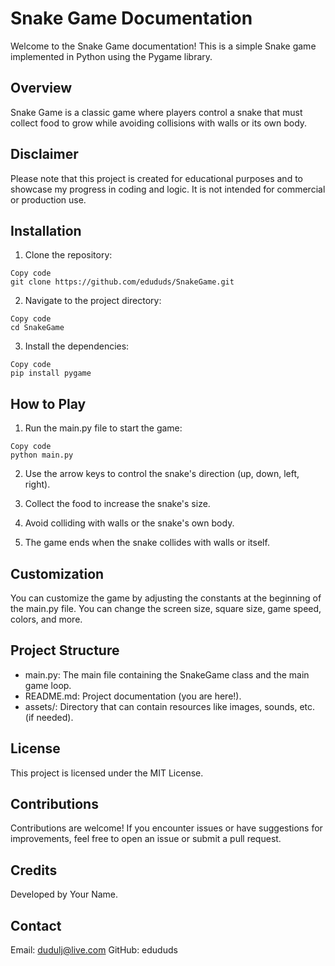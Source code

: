 # Snake Game Documentation

Welcome to the Snake Game documentation! This is a simple Snake game implemented in Python using the Pygame library.

## Overview
Snake Game is a classic game where players control a snake that must collect food to grow while avoiding collisions with walls or its own body.

## Disclaimer
Please note that this project is created for educational purposes and to showcase my progress in coding and logic. It is not intended for commercial or production use.

## Installation
1. Clone the repository:

```shell
Copy code
git clone https://github.com/edududs/SnakeGame.git
```
2. Navigate to the project directory:

```shell
Copy code
cd SnakeGame
```
3. Install the dependencies:

```shell
Copy code
pip install pygame
```

## How to Play
1. Run the main.py file to start the game:

```shell
Copy code
python main.py
```
2. Use the arrow keys to control the snake's direction (up, down, left, right).

3. Collect the food to increase the snake's size.

4. Avoid colliding with walls or the snake's own body.

5. The game ends when the snake collides with walls or itself.

## Customization
  You can customize the game by adjusting the constants at the beginning of the main.py file. You can change the screen size, square size, game speed, colors, and more.

## Project Structure
- main.py: The main file containing the SnakeGame class and the main game loop.
- README.md: Project documentation (you are here!).
- assets/: Directory that can contain resources like images, sounds, etc. (if needed).
## License
This project is licensed under the MIT License.

## Contributions
Contributions are welcome! If you encounter issues or have suggestions for improvements, feel free to open an issue or submit a pull request.

## Credits
Developed by Your Name.

## Contact
Email: dudulj@live.com
GitHub: edududs
